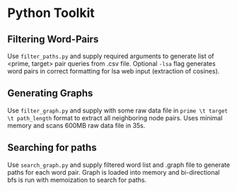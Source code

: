 # Python Toolkit

## Filtering Word-Pairs

Use `filter_paths.py` and supply required arguments to generate list of \<prime, target\> pair queries from .csv file. Optional `-lsa` flag generates word pairs in correct formatting for lsa web input (extraction of cosines).

## Generating Graphs

Use `filter_graph.py` and supply with some raw data file in `prime \t target \t path_length` format to extract all neighboring node pairs. Uses minimal memory and scans 600MB raw data file in 35s.

## Searching for paths

Use `search_graph.py` and supply filtered word list and .graph file to generate paths for each word pair. Graph is loaded into memory and bi-directional bfs is run with memoization to search for paths.
